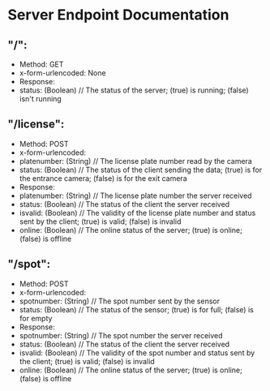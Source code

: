 # Server Endpoint Documentation

## "/":
* Method: GET
* x-form-urlencoded: None
* Response:
 * status: (Boolean)       // The status of the server; (true) is running; (false) isn't running

## "/license":
* Method: POST
* x-form-urlencoded:
 * platenumber: (String)   // The license plate number read by the camera
 * status: (Boolean)       // The status of the client sending the data; (true) is for the entrance camera; (false) is for the exit camera
* Response:
 * platenumber: (String)   // The license plate number the server received
 * status: (Boolean)       // The status of the client the server received
 * isvalid: (Boolean)      // The validity of the license plate number and status sent by the client; (true) is valid; (false) is invalid
 * online: (Boolean)       // The online status of the server; (true) is online; (false) is offline

## "/spot":
* Method: POST
* x-form-urlencoded:
 * spotnumber: (String)    // The spot number sent by the sensor
 * status: (Boolean)       // The status of the sensor; (true) is for full; (false) is for empty
* Response:
 * spotnumber: (String)   // The spot number the server received
 * status: (Boolean)       // The status of the client the server received
 * isvalid: (Boolean)      // The validity of the spot number and status sent by the client; (true) is valid; (false) is invalid
 * online: (Boolean)       // The online status of the server; (true) is online; (false) is offline
